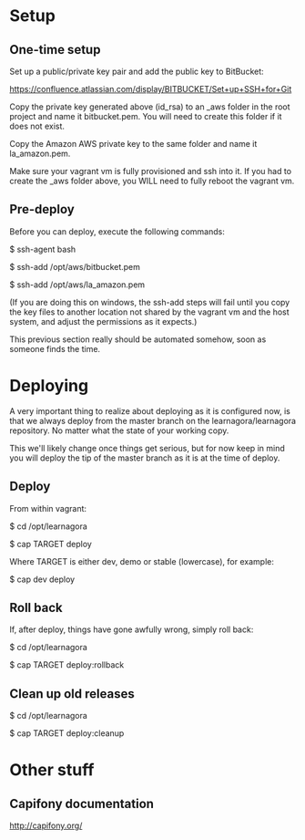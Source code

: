# Setup

## One-time setup

Set up a public/private key pair and add the public key to BitBucket:

https://confluence.atlassian.com/display/BITBUCKET/Set+up+SSH+for+Git

Copy the private key generated above (id_rsa) to an _aws folder in the root
project and name it bitbucket.pem. You will need to create this folder if it
does not exist.

Copy the Amazon AWS private key to the same folder and name it la_amazon.pem.

Make sure your vagrant vm is fully provisioned and ssh into it.
If you had to create the _aws folder above, you WILL need to fully reboot
the vagrant vm.

## Pre-deploy

Before you can deploy, execute the following commands:

$ ssh-agent bash

$ ssh-add /opt/aws/bitbucket.pem

$ ssh-add /opt/aws/la_amazon.pem

(If you are doing this on windows, the ssh-add steps will fail until you 
copy the key files to another location not shared by the vagrant vm and the 
host system, and adjust the permissions as it expects.)

This previous section really should be automated somehow, soon as someone
finds the time.

# Deploying

A very important thing to realize about deploying as it is configured now,
is that we always deploy from the master branch on the learnagora/learnagora
repository. No matter what the state of your working copy.

This we'll likely change once things get serious, but for now keep in mind 
you will deploy the tip of the master branch as it is at the time of deploy.

## Deploy

From within vagrant:

$ cd /opt/learnagora

$ cap TARGET deploy

Where TARGET is either dev, demo or stable (lowercase), for example:

$ cap dev deploy

## Roll back

If, after deploy, things have gone awfully wrong, simply roll back:

$ cd /opt/learnagora

$ cap TARGET deploy:rollback

## Clean up old releases

$ cd /opt/learnagora

$ cap TARGET deploy:cleanup

# Other stuff

## Capifony documentation

http://capifony.org/
